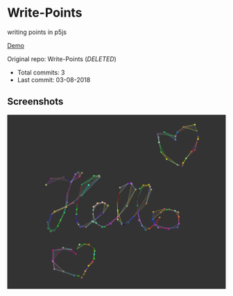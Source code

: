 # Write-Points

writing points in p5js

[Demo](https://hoangtran0410.github.io/p5js-playground/2018/write-points/)

Original repo: Write-Points (*DELETED*)
+ Total commits: 3
+ Last commit: 03-08-2018

## Screenshots

![screenshot](./1.png)
